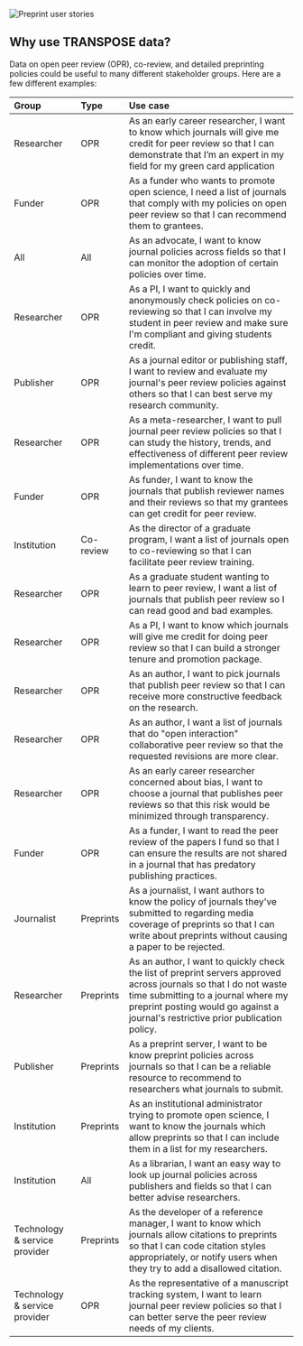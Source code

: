 ![Preprint user stories](transpose-publishing.github.io/images/Preprint-user-stories.png)

## Why use TRANSPOSE data?

Data on open peer review (OPR), co-review, and detailed preprinting policies could be useful to many different stakeholder groups. Here are a few different examples:

|Group|Type|Use case|
|:----|:---|:-------|
|Researcher|OPR|As an early career researcher, I want to know which journals will give me credit for peer review so that I can demonstrate that I’m an expert in my field for my green card application|
|Funder|OPR|As a funder who wants to promote open science, I need a list of journals that comply with my policies on open peer review so that I can recommend them to grantees.|
|All|All|As an advocate, I want to know journal policies across fields so that I can monitor the adoption of certain policies over time.|
|Researcher|OPR|As a PI, I want to quickly and anonymously check policies on co-reviewing so that I can involve my student in peer review and make sure I'm compliant and giving students credit.|
|Publisher|OPR|As a journal editor or publishing staff, I want to review and evaluate my journal's peer review policies against others so that I can best serve my research community.|
|Researcher|OPR|As a meta-researcher, I want to pull journal peer review policies so that I can study the history, trends, and effectiveness of different peer review implementations over time.|
|Funder|OPR|As funder, I want to know the journals that publish reviewer names and their reviews so that my grantees can get credit for peer review.|
|Institution|Co-review|As the director of a graduate program, I want a list of journals open to co-reviewing so that I can facilitate peer review training.|
|Researcher|OPR|As a graduate student wanting to learn to peer review, I want a list of journals that publish peer review so I can read good and bad examples.|
|Researcher|OPR|As a PI, I want to know which journals will give me credit for doing peer review so that I can build a stronger tenure and promotion package.|
|Researcher|OPR|As an author, I want to pick journals that publish peer review so that I can receive more constructive feedback on the research.|
|Researcher|OPR|As an author, I want a list of journals that do "open interaction" collaborative peer review so that the requested revisions are more clear.|
|Researcher|OPR|As an early career researcher concerned about bias, I want to choose a journal that publishes peer reviews so that this risk would be minimized through transparency.|
|Funder|OPR|As a funder, I want to read the peer review of the papers I fund so that I can ensure the results are not shared in a journal that has predatory publishing practices.|
|Journalist|Preprints|As a journalist, I want authors to know the policy of journals they've submitted to regarding media coverage of preprints so that I can write about preprints without causing a paper to be rejected.|
|Researcher|Preprints|As an author, I want to quickly check the list of preprint servers approved across journals so that I do not waste time submitting to a journal where my preprint posting would go against a journal's restrictive prior publication policy.|
|Publisher|Preprints|As a preprint server, I want to be know preprint policies across journals so that I can be a reliable resource to recommend to researchers what journals to submit.|
|Institution|Preprints|As an institutional administrator trying to promote open science, I want to know the journals which allow preprints so that I can include them in a list for my researchers.|
|Institution|All|As a librarian, I want an easy way to look up journal policies across publishers and fields so that I can better advise researchers.|
|Technology & service provider|Preprints|As the developer of a reference manager, I want to know which journals allow citations to preprints so that I can code citation styles appropriately, or notify users when they try to add a disallowed citation.|
|Technology & service provider|OPR|As the representative of a manuscript tracking system, I want to learn journal peer review policies so that I can better serve the peer review needs of my clients.|
